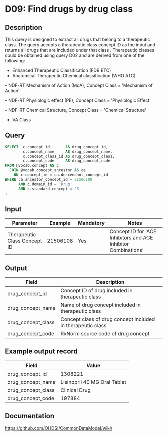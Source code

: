 <!---
Group:drug
Name:D09 Find drugs by drug class
Author:Patrick Ryan
CDM Version: 5.3
-->

# D09: Find drugs by drug class

## Description
This query is designed to extract all drugs that belong to a therapeutic class. The query accepts a therapeutic class concept ID as the input and returns all drugs that are included under that class .
Therapeutic classes could be obtained using query  D02 and are derived from one of the following:

- Enhanced Therapeutic Classification (FDB ETC)
- Anatomical Therapeutic Chemical classification (WHO ATC)

– NDF-RT Mechanism of Action (MoA), Concept Class = 'Mechanism of Action'

– NDF-RT Physiologic effect (PE), Concept Class = 'Physiologic Effect'

– NDF-RT Chemical Structure, Concept Class = 'Chemical Structure'

- VA Class

## Query
```sql
SELECT  c.concept_id       AS drug_concept_id,
        c.concept_name     AS drug_concept_name,
        c.concept_class_id AS drug_concept_class,
        c.concept_code     AS drug_concept_code
FROM @vocab.concept AS c
  JOIN @vocab.concept_ancestor AS ca
    ON c.concept_id = ca.descendant_concept_id
WHERE ca.ancestor_concept_id = 21506108
      AND c.domain_id = 'Drug'
      AND c.standard_concept = 'S'
;
```

## Input

| Parameter |  Example |  Mandatory |  Notes |
| --- | --- | --- | --- |
|  Therapeutic Class Concept ID |  21506108 |  Yes | Concept ID for 'ACE Inhibitors and ACE Inhibitor Combinations' |

## Output

| Field |  Description |
| --- | --- |
|  drug_concept_id |  Concept ID of drug included in therapeutic class |
|  drug_concept_name |  Name of drug concept included in therapeutic class |
|  drug_concept_class |  Concept class of drug concept included in therapeutic class |
|  drug_concept_code |  RxNorm source code of drug concept |

## Example output record

|  Field |  Value |
| --- | --- |
|  drug_concept_id |  1308221 |
|  drug_concept_name |  Lisinopril 40 MG Oral Tablet |
|  drug_concept_class |  Clinical Drug |
|  drug_concept_code |  197884 |

## Documentation
https://github.com/OHDSI/CommonDataModel/wiki/
